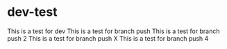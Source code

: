 # dev-test

This is a test for dev
This is a test for branch push
This is a test for branch push 2
This is a test for branch push X
This is a test for branch push 4
